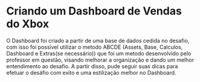 # Criando um Dashboard de Vendas do Xbox

O Dashboard foi criado a partir de uma base de dados cedida no desafio, com isso foi possível utilizar o metodo ABCDE (Assets, Base, Calculos, Dashboard e Extras(se necessário)) que foi um metodo desenvolvido pelo professor em questão, visando melhorar a organização e dando um melhor entendimento ao desafio.
 A partir disso, pude seguir suas dicas para efetuar o desáfio com exito e uma estilização melhor no Dashboard. 